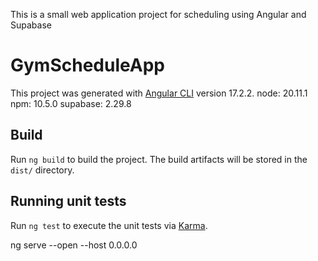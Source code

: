 This is a small web application project for scheduling using Angular and Supabase

# GymScheduleApp

This project was generated with [Angular CLI](https://github.com/angular/angular-cli) version 17.2.2.
node: 20.11.1
npm: 10.5.0
supabase: 2.29.8

## Build

Run `ng build` to build the project. The build artifacts will be stored in the `dist/` directory.

## Running unit tests

Run `ng test` to execute the unit tests via [Karma](https://karma-runner.github.io).

ng serve --open --host 0.0.0.0
